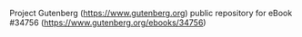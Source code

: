 Project Gutenberg (https://www.gutenberg.org) public repository for eBook #34756 (https://www.gutenberg.org/ebooks/34756)
